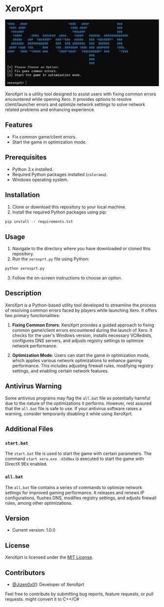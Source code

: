 
# XeroXprt

![XeroXprt Logo](screenshots/screenshot.png)

XeroXprt is a utility tool designed to assist users with fixing common errors encountered while opening Xero. It provides options to resolve client/launcher errors and optimize network settings to solve network related problems and enhancing experience.

## Features

- Fix common game/client errors.
- Start the game in optimization mode.

## Prerequisites

- Python 3.x installed.
- Required Python packages installed (`colorama`).
- Windows operating system.

## Installation

1. Clone or download this repository to your local machine.
2. Install the required Python packages using pip:

```bash
pip install -r requirements.txt
```

## Usage

1. Navigate to the directory where you have downloaded or cloned this repository.
2. Run the `xeroxprt.py` file using Python:

```bash
python xeroxprt.py
```

3. Follow the on-screen instructions to choose an option.

## Description

XeroXprt is a Python-based utility tool developed to streamline the process of resolving common errors faced by players while launching Xero. It offers two primary functionalities:

1. **Fixing Common Errors**: XeroXprt provides a guided approach to fixing common game/client errors encountered during the launch of Xero. It checks for the user's Windows version, installs necessary VCRedists, configures DNS servers, and adjusts registry settings to optimize network performance.

2. **Optimization Mode**: Users can start the game in optimization mode, which applies various network optimizations to enhance gaming performance. This includes adjusting firewall rules, modifying registry settings, and enabling certain network features.

## Antivirus Warning

Some antivirus programs may flag the `all.bat` file as potentially harmful due to the nature of the optimizations it performs. However, rest assured that the `all.bat` file is safe to use. If your antivirus software raises a warning, consider temporarily disabling it while using XeroXprt.

## Additional Files

### `start.bat`

The `start.bat` file is used to start the game with certain parameters. The command `start xero.exe -d3d9ex` is executed to start the game with DirectX 9Ex enabled.

### `all.bat`

The `all.bat` file contains a series of commands to optimize network settings for improved gaming performance. It releases and renews IP configurations, flushes DNS, modifies registry settings, and adjusts firewall rules, among other optimizations.

## Version

- Current version: 1.0.0

## License

XeroXprt is licensed under the [MIT License](LICENSE).

## Contributors

- [@Jizen0x01](https://github.com/Jizen0x01): Developer of XeroXprt

Feel free to contribute by submitting bug reports, feature requests, or pull requests.
might convert it to C++/C#
```
